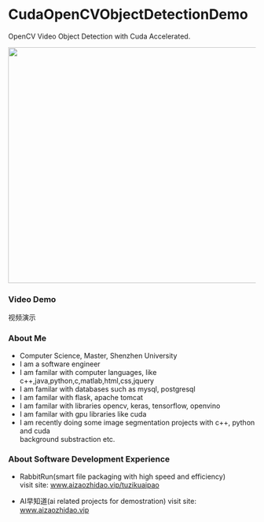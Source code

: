 # CudaOpenCVObjectDetectionDemo
OpenCV Video Object Detection with Cuda Accelerated.

<img width=800 height=480 src="https://github.com/Think-Big-Do-Small/CudaOpenCVObjectDetectionDemo/blob/9f1ac74cc5ec119d76ef93df82242b238fa0ef66/screenshot.png"></img>

### Video Demo 
<a src="https://github.com/Think-Big-Do-Small/CudaOpenCVObjectDetectionDemo/blob/457a2b0a9fad9bbbdfec5ec35f693a8794c1d641/Output.avi" >视频演示</a>

### About Me 
- Computer Science, Master, Shenzhen University
- I am a software engineer 
- I am familar with computer languages, like c++,java,python,c,matlab,html,css,jquery
- I am familar with databases such as mysql, postgresql
- I am familar with flask, apache tomcat
- I am familar with libraries opencv, keras, tensorflow, openvino
- I am familar with gpu libraries like cuda
- I am recently doing some image segmentation projects with c++, python and cuda <br> background substraction etc. <br> 

### About Software Development Experience
- RabbitRun(smart file packaging with high speed and efficiency)  
visit site: www.aizaozhidao.vip/tuzikuaipao 

- AI早知道(ai related projects for demostration) 
visit site: www.aizaozhidao.vip 

